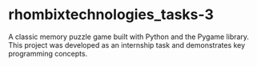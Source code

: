 # rhombixtechnologies_tasks-3
A classic memory puzzle game built with Python and the Pygame library. This project was developed as an internship task and demonstrates key programming concepts.
